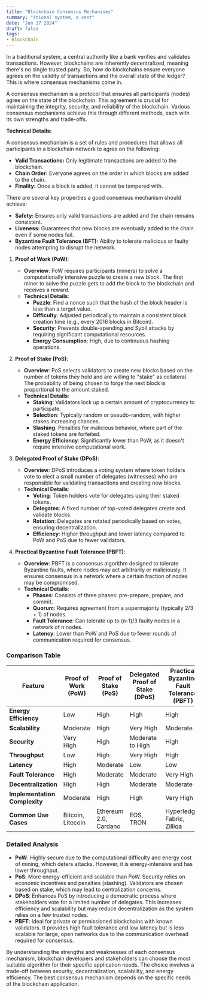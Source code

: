 ```yaml
---
title: "Blockchain Consensus Mechanisms"
summary: "itional system, a cent"
date: "Jun 17 2024"
draft: false
tags:
- Blockchain
---
```


In a traditional system, a central authority like a bank verifies and validates transactions. However, blockchains are inherently decentralized, meaning there's no single trusted party. So, how do blockchains ensure everyone agrees on the validity of transactions and the overall state of the ledger? This is where consensus mechanisms come in.

A consensus mechanism is a protocol that ensures all participants (nodes) agree on the state of the blockchain. This agreement is crucial for maintaining the integrity, security, and reliability of the blockchain. Various consensus mechanisms achieve this through different methods, each with its own strengths and trade-offs.

**Technical Details:**

A consensus mechanism is a set of rules and procedures that allows all participants in a blockchain network to agree on the following:

* **Valid Transactions:**  Only legitimate transactions are added to the blockchain.
* **Chain Order:** Everyone agrees on the order in which blocks are added to the chain.
* **Finality:**  Once a block is added, it cannot be tampered with.

There are several key properties a good consensus mechanism should achieve:

* **Safety:**  Ensures only valid transactions are added and the chain remains consistent.
* **Liveness:**  Guarantees that new blocks are eventually added to the chain even if some nodes fail.
* **Byzantine Fault Tolerance (BFT):**  Ability to tolerate malicious or faulty nodes attempting to disrupt the network.


1. **Proof of Work (PoW)**:
   - **Overview**: PoW requires participants (miners) to solve a computationally intensive puzzle to create a new block. The first miner to solve the puzzle gets to add the block to the blockchain and receives a reward.
   - **Technical Details**:
     - **Puzzle**: Find a nonce such that the hash of the block header is less than a target value.
     - **Difficulty**: Adjusted periodically to maintain a consistent block creation time (e.g., every 2016 blocks in Bitcoin).
     - **Security**: Prevents double-spending and Sybil attacks by requiring significant computational resources.
     - **Energy Consumption**: High, due to continuous hashing operations.

2. **Proof of Stake (PoS)**:
   - **Overview**: PoS selects validators to create new blocks based on the number of tokens they hold and are willing to "stake" as collateral. The probability of being chosen to forge the next block is proportional to the amount staked.
   - **Technical Details**:
     - **Staking**: Validators lock up a certain amount of cryptocurrency to participate.
     - **Selection**: Typically random or pseudo-random, with higher stakes increasing chances.
     - **Slashing**: Penalties for malicious behavior, where part of the staked tokens are forfeited.
     - **Energy Efficiency**: Significantly lower than PoW, as it doesn't require intensive computational work.

3. **Delegated Proof of Stake (DPoS)**:
   - **Overview**: DPoS introduces a voting system where token holders vote to elect a small number of delegates (witnesses) who are responsible for validating transactions and creating new blocks.
   - **Technical Details**:
     - **Voting**: Token holders vote for delegates using their staked tokens.
     - **Delegates**: A fixed number of top-voted delegates create and validate blocks.
     - **Rotation**: Delegates are rotated periodically based on votes, ensuring decentralization.
     - **Efficiency**: Higher throughput and lower latency compared to PoW and PoS due to fewer validators.

4. **Practical Byzantine Fault Tolerance (PBFT)**:
   - **Overview**: PBFT is a consensus algorithm designed to tolerate Byzantine faults, where nodes may act arbitrarily or maliciously. It ensures consensus in a network where a certain fraction of nodes may be compromised.
   - **Technical Details**:
     - **Phases**: Consists of three phases: pre-prepare, prepare, and commit.
     - **Quorum**: Requires agreement from a supermajority (typically 2/3 + 1) of nodes.
     - **Fault Tolerance**: Can tolerate up to (n-1)/3 faulty nodes in a network of n nodes.
     - **Latency**: Lower than PoW and PoS due to fewer rounds of communication required for consensus.

### Comparison Table

| **Feature**                   | **Proof of Work (PoW)** | **Proof of Stake (PoS)** | **Delegated Proof of Stake (DPoS)** | **Practical Byzantine Fault Tolerance (PBFT)** |
| ----------------------------- | ----------------------- | ------------------------ | ----------------------------------- | ---------------------------------------------- |
| **Energy Efficiency**         | Low                     | High                     | High                                | High                                           |
| **Scalability**               | Moderate                | High                     | Very High                           | Moderate                                       |
| **Security**                  | Very High               | High                     | Moderate to High                    | High                                           |
| **Throughput**                | Low                     | High                     | Very High                           | High                                           |
| **Latency**                   | High                    | Moderate                 | Low                                 | Low                                            |
| **Fault Tolerance**           | High                    | Moderate                 | Moderate                            | Very High                                      |
| **Decentralization**          | High                    | High                     | Moderate                            | Moderate                                       |
| **Implementation Complexity** | Moderate                | High                     | High                                | Very High                                      |
| **Common Use Cases**          | Bitcoin, Litecoin       | Ethereum 2.0, Cardano    | EOS, TRON                           | Hyperledger Fabric, Zilliqa                    |

### Detailed Analysis

- **PoW**: Highly secure due to the computational difficulty and energy cost of mining, which deters attacks. However, it is energy-intensive and has lower throughput.
- **PoS**: More energy-efficient and scalable than PoW. Security relies on economic incentives and penalties (slashing). Validators are chosen based on stake, which may lead to centralization concerns.
- **DPoS**: Enhances PoS by introducing a democratic process where stakeholders vote for a limited number of delegates. This increases efficiency and scalability but may reduce decentralization as the system relies on a few trusted nodes.
- **PBFT**: Ideal for private or permissioned blockchains with known validators. It provides high fault tolerance and low latency but is less scalable for large, open networks due to the communication overhead required for consensus.


By understanding the strengths and weaknesses of each consensus mechanism, blockchain developers and stakeholders can choose the most suitable algorithm for their specific application needs. The choice involves a trade-off between security, decentralization, scalability, and energy efficiency. The best consensus mechanism depends on the specific needs of the blockchain application.